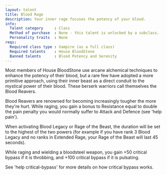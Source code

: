 ```yaml
---
layout: talent
title: Blood Rage
description: Your inner rage focuses the potency of your blood.
info:
  Talent category     : Class
  Method of purchase  : None - this talent is unlocked by a subclass.
  Personality traits  : None
reqs:
  Required class type : Vampire (as a full class)
  Required talents    : House BloodStone
  Banned talents      : Blood Potency and Serenity
---
```


Most members of House BloodStone use arcane alchemical techniques to enhance
the potency of their blood, but a rare few have adopted a more primitive
approach, using their inner beast as a direct conduit to the mystical power
of their blood.  These berserk warriors call themselves the Blood Reavers.

Blood Reavers are renowned for becoming increasingly tougher the more they're
hurt.  While raging, you gain a bonus to Resistance equal to double the pain
penalty you would normally suffer to Attack and Defence (see 'help pain').

When activating Blood Legacy or Rage of the Beast, the duration will be set to
the highest of the two powers (for example if you have rank 3 Blood Legacy and
no ranks in Extended Rage, your Rage of the Beast will last 45 seconds).

While raging and wielding a bloodsteel weapon, you gain +50 critical bypass if
it is throbbing, and +100 critical bypass if it is pulsating.

See 'help critical-bypass' for more details on how critical bypass works.
